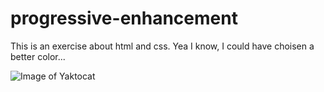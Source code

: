 # progressive-enhancement
  
This is an exercise about html and css.
Yea I know, I could have choisen a better color...

![Image of Yaktocat](https://encrypted-tbn0.gstatic.com/images?q=tbn%3AANd9GcRuE-JK1690Vq0yfVeUcr7V-cETY6FduPReCA&usqp=CAU)
